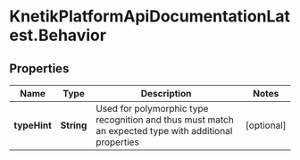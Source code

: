 # KnetikPlatformApiDocumentationLatest.Behavior

## Properties
Name | Type | Description | Notes
------------ | ------------- | ------------- | -------------
**typeHint** | **String** | Used for polymorphic type recognition and thus must match an expected type with additional properties | [optional] 


